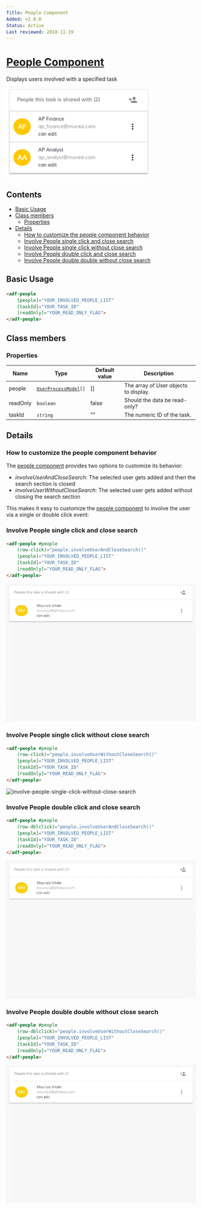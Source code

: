 ```yaml
---
Title: People Component
Added: v2.0.0
Status: Active
Last reviewed: 2018-11-19
---
```


# [People Component](../../../lib/process-services/people/components/people/people.component.ts "Defined in people.component.ts")

Displays users involved with a specified task

![activiti-people](../../docassets/images/activiti_people.png)

## Contents

-   [Basic Usage](#basic-usage)
-   [Class members](#class-members)
    -   [Properties](#properties)
-   [Details](#details)
    -   [How to customize the people component behavior](#how-to-customize-the-people-component-behavior)
    -   [Involve People single click and close search](#involve-people-single-click-and-close-search)
    -   [Involve People single click without close search](#involve-people-single-click-without-close-search)
    -   [Involve People double click and close search](#involve-people-double-click-and-close-search)
    -   [Involve People double double without close search](#involve-people-double-double-without-close-search)

## Basic Usage

```html
<adf-people 
    [people]="YOUR_INVOLVED_PEOPLE_LIST" 
    [taskId]="YOUR_TASK_ID"
    [readOnly]="YOUR_READ_ONLY_FLAG">
</adf-people>
```

## Class members

### Properties

| Name | Type | Default value | Description |
| ---- | ---- | ------------- | ----------- |
| people | [`UserProcessModel`](../../core/models/user-process.model.md)`[]` | \[] | The array of User objects to display. |
| readOnly | `boolean` | false | Should the data be read-only? |
| taskId | `string` | "" | The numeric ID of the task. |

## Details

### How to customize the people component behavior

The [people component](people.component.md) provides two options to customize its behavior:

-   _involveUserAndCloseSearch_: The selected user gets added and then the search section is closed
-   _involveUserWithoutCloseSearch_: The selected user gets added without closing the search section

This makes it easy to customize the [people component](people.component.md) to involve the user via a single or double click event:

### Involve People single click and close search

```html
<adf-people #people
    (row-click)="people.involveUserAndCloseSearch()"
    [people]="YOUR_INVOLVED_PEOPLE_LIST"
    [taskId]="YOUR_TASK_ID"
    [readOnly]="YOUR_READ_ONLY_FLAG">
</adf-people>
```

![involve-people-single-click-and-close-search](../../docassets/images/involve-people-single-click-and-close-search.gif)

### Involve People single click without close search

```html
<adf-people #people
    (row-click)="people.involveUserWithoutCloseSearch()"
    [people]="YOUR_INVOLVED_PEOPLE_LIST"
    [taskId]="YOUR_TASK_ID"
    [readOnly]="YOUR_READ_ONLY_FLAG">
</adf-people>
```

![involve-people-single-click-without-close-search](../../docassets/images/involve-people-single-click-without-close-search.gif)

### Involve People double click and close search

```html
<adf-people #people
    (row-dblclick)="people.involveUserAndCloseSearch()"
    [people]="YOUR_INVOLVED_PEOPLE_LIST"
    [taskId]="YOUR_TASK_ID"
    [readOnly]="YOUR_READ_ONLY_FLAG">
</adf-people>
```

![involve-people-double-click-and-close-search](../../docassets/images/involve-people-double-click-and-close-search.gif)

### Involve People double double without close search

```html
<adf-people #people
    (row-dblclick)="people.involveUserWithoutCloseSearch()"
    [people]="YOUR_INVOLVED_PEOPLE_LIST"
    [taskId]="YOUR_TASK_ID"
    [readOnly]="YOUR_READ_ONLY_FLAG">
</adf-people>
```

![involve-people-double-click-without-close-search](../../docassets/images/involve-people-double-click-without-close-search.gif)
